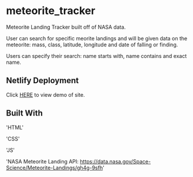 # meteorite_tracker

Meteorite Landing Tracker built off of NASA data.

User can search for specific meorite landings and will be given data on the meteorite: mass, class, latitude, longitude and date of falling or finding.

Users can specify their search: name starts with, name contains and exact name.

## Netlify Deployment

Click [HERE](https://loving-visvesvaraya-b575c2.netlify.com) to view demo of site.

## Built With

'HTML'

'CSS'

'JS'

'NASA Meteorite Landing API: https://data.nasa.gov/Space-Science/Meteorite-Landings/gh4g-9sfh'
